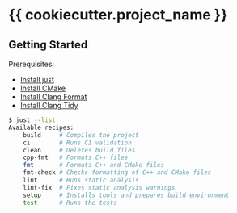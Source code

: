 # {{ cookiecutter.project_name }}

## Getting Started

Prerequisites:

-   [Install just](https://github.com/casey/just)
-   [Install CMake](https://cmake.org/)
-   [Install Clang Format](https://clang.llvm.org/docs/ClangFormat.html)
-   [Install Clang Tidy](https://clang.llvm.org/extra/clang-tidy/)

```sh
$ just --list
Available recipes:
    build     # Compiles the project
    ci        # Runs CI validation
    clean     # Deletes build files
    cpp-fmt   # Formats C++ files
    fmt       # Formats C++ and CMake files
    fmt-check # Checks formatting of C++ and CMake files
    lint      # Runs static analysis
    lint-fix  # Fixes static analysis warnings
    setup     # Installs tools and prepares build environment
    test      # Runs the tests

```
